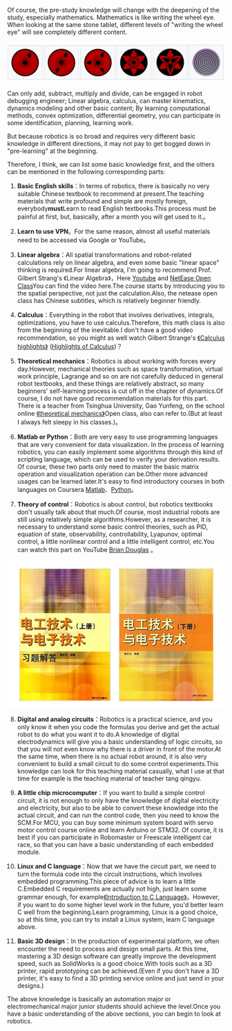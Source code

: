 Of course, the pre-study knowledge will change with the deepening of the study, especially mathematics. Mathematics is like writing the wheel eye. When looking at the same stone tablet, different levels of "writing the wheel eye" will see completely different content.


<p align="center">
  <img width="800" src="../Pics/Sharingan.jpg"/>
</p>

Can only add, subtract, multiply and divide, can be engaged in robot debugging engineer;
Linear algebra, calculus, can master kinematics, dynamics modeling and other basic content;
By learning computational methods, convex optimization, differential geometry, you can participate in some identification, planning, learning work.

But because robotics is so broad and requires very different basic knowledge in different directions, it may not pay to get bogged down in "pre-learning" at the beginning.

Therefore, I think, we can list some basic knowledge first, and the others can be mentioned in the following corresponding parts:



1. **Basic English skills**：In terms of robotics, there is basically no very suitable Chinese textbook to recommend at present.The teaching materials that write profound and simple are mostly foreign, everybody**must**Learn to read English textbooks.This process must be painful at first, but, basically, after a month you will get used to it.。

2. **Learn to use VPN**。For the same reason, almost all useful materials need to be accessed via Google or YouTube。

3. **Linear algebra**：All spatial transformations and robot-related calculations rely on linear algebra, and even some basic "linear space" thinking is required.For linear algebra, I'm going to recommend Prof. Gilbert Strang's 《Linear Algebra》，Here [Youtube](https://www.youtube.com/watch?v=hNDFwVVKVk0&list=PL221E2BBF13BECF6C) and [NetEase Open Class](http://open.163.com/special/opencourse/daishu.html)You can find the video here.The course starts by introducing you to the spatial perspective, not just the calculation.Also, the netease open class has Chinese subtitles, which is relatively beginner friendly.

4. **Calculus**：Everything in the robot that involves derivatives, integrals, optimizations, you have to use calculus.Therefore, this math class is also from the beginning of the inevitable.I don't have a good video recommendation, so you might as well watch  Gilbert Strange's [《Calculus highlights》](http://open.163.com/special/opencourse/weijifen.html) ([Highlights of Calculus](https://ocw.mit.edu/resources/res-18-005-highlights-of-calculus-spring-2010/))？

5. **Theoretical mechanics**：Robotics is about working with forces every day.However, mechanical theories such as space transformation, virtual work principle, Lagrange and so on are not carefully deduced in general robot textbooks, and these things are relatively abstract, so many beginners' self-learning process is cut off in the chapter of dynamics.Of course, I do not have good recommendation materials for this part. There is a teacher from Tsinghua University, Gao Yunfeng, on the school online [《theoretical mechanics》](https://www.xuetangx.com/courses/TsinghuaX/20330334X/_/about)Open class, also can refer to.(But at least I always felt sleepy in his classes.)。
<!-- TODO: Improve <<theoretical mechanics>>  -->
   
6. **Matlab or Python**：Both are very easy to use programming languages that are very convenient for data visualization.
In the process of learning robotics, you can easily implement some algorithms through this kind of scripting language, which can be used to verify your derivation results.
Of course, these two parts only need to master the basic matrix operation and visualization operation can be.Other more advanced usages can be learned later.It's easy to find introductory courses in both languages on Coursera [Matlab](https://www.coursera.org/learn/matlab)、[Python](https://www.coursera.org/specializations/python)。

7. **Theory of control**：Robotics is about control, but robotics textbooks don't usually talk about that much.Of course, most industrial robots are still using relatively simple algorithms.However, as a researcher, it is necessary to understand some basic control theories, such as PID, equation of state, observability, controllability, Lyapunov, optimal control, a little nonlinear control and a little intelligent control, etc.You can watch this part on YouTube [Brian Douglas](www.youtube.com/channel/UCq0imsn84ShAe9PBOFnoIrg) 。

<p align="center">
  <img width="500" src="../Pics/IngenieriaElectrica.jpg"/>
</p>

8. **Digital and analog circuits**：Robotics is a practical science, and you only know it when you code the formulas you derive and get the actual robot to do what you want it to do.A knowledge of digital electrodynamics will give you a basic understanding of logic circuits, so that you will not even know why there is a driver in front of the motor.At the same time, when there is no actual robot around, it is also very convenient to build a small circuit to do some control experiments.This knowledge can look for this teaching material casually, what I use at that time for example is the teaching material of teacher tang qingyu.

9. **A little chip microcomputer**：If you want to build a simple control circuit, it is not enough to only have the knowledge of digital electricity and electricity, but also to be able to convert these knowledge into the actual circuit, and can run the control code, then you need to know the SCM.For MCU, you can buy some minimum system board with servo motor control course online and learn Arduino or STM32. Of course, it is best if you can participate in Robomaster or Freescale intelligent car race, so that you can have a basic understanding of each embedded module.

10. **Linux and C language**：Now that we have the circuit part, we need to turn the formula code into the circuit instructions, which involves embedded programming.This piece of advice is to learn a little C.Embedded C requirements are actually not high, just learn some grammar enough, for example[《Introduction to C Language》](https://akaedu.github.io/book/pt01.html)。However, if you want to do some higher level work in the future, you'd better learn C well from the beginning.Learn programming, Linux is a good choice, so at this time, you can try to install a Linux system, learn C language above.

11.  **Basic 3D design**：In the production of experimental platform, we often encounter the need to process and design small parts. At this time, mastering a 3D design software can greatly improve the development speed, such as SolidWorks is a good choice.With tools such as a 3D printer, rapid prototyping can be achieved.(Even if you don't have a 3D printer, it's easy to find a 3D printing service online and just send in your designs.)

The above knowledge is basically an automation major or electromechanical major junior students should achieve the level.Once you have a basic understanding of the above sections, you can begin to look at robotics.
